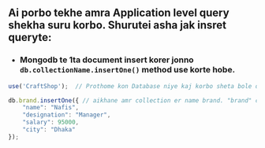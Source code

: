 ## Ai porbo tekhe amra Application level query shekha suru korbo. Shurutei asha jak insret queryte:
- ### Mongodb te 1ta document insert korer jonno  `db.collectionName.insertOne()` method use korte hobe.

```javascript
use('CraftShop');  // Prothome kon Database niye kaj korbo sheta bole dite hobe.

db.brand.insertOne({ // aikhane amr collection er name brand. "brand" collection er moddhe ai query ta insert hobe.
    "name": "Nafis",
    "designation": "Manager",
    "salary": 95000,
    "city": "Dhaka"
});
```
